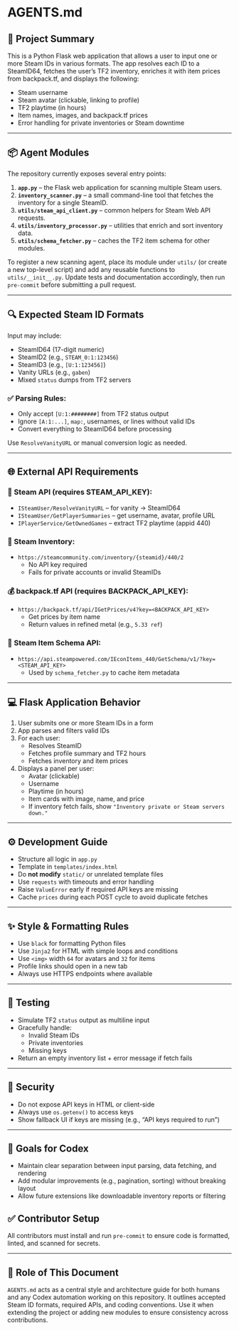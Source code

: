 # AGENTS.md

## 🧠 Project Summary

This is a Python Flask web application that allows a user to input one or more Steam IDs in various formats. The app resolves each ID to a SteamID64, fetches the user’s TF2 inventory, enriches it with item prices from backpack.tf, and displays the following:

- Steam username
- Steam avatar (clickable, linking to profile)
- TF2 playtime (in hours)
- Item names, images, and backpack.tf prices
- Error handling for private inventories or Steam downtime

---

## 📦 Agent Modules

The repository currently exposes several entry points:

1. **`app.py`** – the Flask web application for scanning multiple Steam users.
2. **`inventory_scanner.py`** – a small command-line tool that fetches the
   inventory for a single SteamID.
3. **`utils/steam_api_client.py`** – common helpers for Steam Web API requests.
4. **`utils/inventory_processor.py`** – utilities that enrich and sort inventory
   data.
5. **`utils/schema_fetcher.py`** – caches the TF2 item schema for other modules.

To register a new scanning agent, place its module under `utils/` (or create a
new top-level script) and add any reusable functions to `utils/__init__.py`.
Update tests and documentation accordingly, then run `pre-commit` before
submitting a pull request.

---

## 🔍 Expected Steam ID Formats

Input may include:
- SteamID64 (17-digit numeric)
- SteamID2 (e.g., `STEAM_0:1:123456`)
- SteamID3 (e.g., `[U:1:123456]`)
- Vanity URLs (e.g., `gaben`)
- Mixed `status` dumps from TF2 servers

### ✅ Parsing Rules:
- Only accept `[U:1:########]` from TF2 status output
- Ignore `[A:1:...]`, `map:`, usernames, or lines without valid IDs
- Convert everything to SteamID64 before processing

Use `ResolveVanityURL` or manual conversion logic as needed.

---

## 🌐 External API Requirements

### 🔑 Steam API (requires STEAM_API_KEY):
- `ISteamUser/ResolveVanityURL` – for vanity → SteamID64
- `ISteamUser/GetPlayerSummaries` – get username, avatar, profile URL
- `IPlayerService/GetOwnedGames` – extract TF2 playtime (appid 440)

### 🎒 Steam Inventory:
- `https://steamcommunity.com/inventory/{steamid}/440/2`
  - No API key required
  - Fails for private accounts or invalid SteamIDs

### 💰 backpack.tf API (requires BACKPACK_API_KEY):
- `https://backpack.tf/api/IGetPrices/v4?key=<BACKPACK_API_KEY>`
  - Get prices by item name
  - Return values in refined metal (e.g., `5.33 ref`)

### 📜 Steam Item Schema API:
- `https://api.steampowered.com/IEconItems_440/GetSchema/v1/?key=<STEAM_API_KEY>`
  - Used by `schema_fetcher.py` to cache item metadata

---

## 💻 Flask Application Behavior

1. User submits one or more Steam IDs in a form
2. App parses and filters valid IDs
3. For each user:
   - Resolves SteamID
   - Fetches profile summary and TF2 hours
   - Fetches inventory and item prices
4. Displays a panel per user:
   - Avatar (clickable)
   - Username
   - Playtime (in hours)
   - Item cards with image, name, and price
   - If inventory fetch fails, show `"Inventory private or Steam servers down."`

---

## ⚙️ Development Guide

- Structure all logic in `app.py`
- Template in `templates/index.html`
- Do **not modify** `static/` or unrelated template files
- Use `requests` with timeouts and error handling
- Raise `ValueError` early if required API keys are missing
- Cache `prices` during each POST cycle to avoid duplicate fetches

---

## ✨ Style & Formatting Rules

- Use `black` for formatting Python files
- Use `Jinja2` for HTML with simple loops and conditions
- Use `<img>` width `64` for avatars and `32` for items
- Profile links should open in a new tab
- Always use HTTPS endpoints where available

---

## 🧪 Testing

- Simulate TF2 `status` output as multiline input
- Gracefully handle:
  - Invalid Steam IDs
  - Private inventories
  - Missing keys
- Return an empty inventory list + error message if fetch fails

---

## 🔐 Security

- Do not expose API keys in HTML or client-side
- Always use `os.getenv()` to access keys
- Show fallback UI if keys are missing (e.g., “API keys required to run”)

---

## 📌 Goals for Codex

- Maintain clear separation between input parsing, data fetching, and rendering
- Add modular improvements (e.g., pagination, sorting) without breaking layout
- Allow future extensions like downloadable inventory reports or filtering

## ✅ Contributor Setup

All contributors must install and run `pre-commit` to ensure code
is formatted, linted, and scanned for secrets.

---

## 📖 Role of This Document

`AGENTS.md` acts as a central style and architecture guide for both humans and
any Codex automation working on this repository. It outlines accepted Steam ID
formats, required APIs, and coding conventions. Use it when extending the
project or adding new modules to ensure consistency across contributions.


